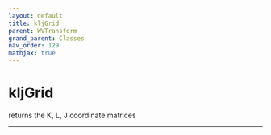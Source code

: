 ```yaml
---
layout: default
title: kljGrid
parent: WVTransform
grand_parent: Classes
nav_order: 129
mathjax: true
---
```


#  kljGrid

returns the K, L, J coordinate matrices


---

